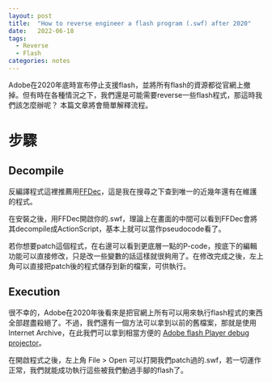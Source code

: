 ```yaml
---
layout: post
title:  "How to reverse engineer a flash program (.swf) after 2020"
date:   2022-06-18
tags:
  - Reverse
  - Flash
categories: notes
---
```


Adobe在2020年底時宣布停止支援flash，並將所有flash的資源都從官網上撤掉。但有時在各種情況之下，我們還是可能需要reverse一些flash程式，那這時我們該怎麼辦呢？ 本篇文章將會簡單解釋流程。
<!--description-->
# 步驟
## Decompile
反編譯程式這裡推薦用[FFDec](https://github.com/jindrapetrik/jpexs-decompiler)，這是我在搜尋之下查到唯一的近幾年還有在維護的程式。

在安裝之後，用FFDec開啟你的.swf，理論上在畫面的中間可以看到FFDec會將其decompile成ActionScript，基本上就可以當作pseudocode看了。

若你想要patch這個程式，在右邊可以看到更底層一點的P-code，按底下的編輯功能可以直接修改，只是改一些變數的話這樣就很夠用了。在修改完成之後，左上角可以直接把patch後的程式儲存到新的檔案，可供執行。

## Execution
很不幸的，Adobe在2020年後看來是把官網上所有可以用來執行flash程式的東西全部趕盡殺絕了。不過，我們還有一個方法可以拿到以前的舊檔案，那就是使用Internet Archive，在此我們可以拿到相當方便的 [Adobe flash Player debug projector](https://archive.org/details/flashplayer_32_sa_debug_2)。

在開啟程式之後，左上角 File > Open 可以打開我們patch過的.swf，若一切運作正常，我們就能成功執行這些被我們動過手腳的flash了。